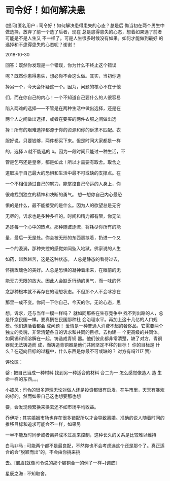 # 司令好！如何解决患

(提问)匿名用户 : 司令好！如何解决患得患失的心态？总是后 悔当初在两个男生中做选择，放弃了前一个选了后者，现在 总是患得患失的心态，想着如果选了前者可能是不是人生又 不一样了。可是人生很多时候没有如果。如何才能做到最好 的选择和不患得患失的心态呢？谢谢！

2018-10-30

回答：既然你发现是一个错误，你为什么不终止这个错误

呢？既然你患得患失，想必你不会这么做。其实，当初你选

择另一个，今天会怀疑这一个。因为，问题的核心不在于他

们，而在你自己的内心！一个不知道自己要什么的人很容易

陷入两难的选择——不管是在两种生活中做出选择，还是在

两个人之间做出选择，或者在要买的两件衣服之间做出选

择！所有的艰难选择都源于你的资源和你的诉求不匹配。衣

服好说，只要钱够，两件都买下来。但是时间大家都是一样

的，选择 a 就不能选的 b。因为一段时间只能过一种生活，不

管是乞丐还是皇帝，都是如此！所以才需要有取舍。取舍之

道取决于自己最大的恐惧和生活中最不可或缺的支撑点。在

一个不相信通过自己的努力，能掌控自己命运的人身上，你

很难找到独立的精神和决断的勇气。 想一想你自己内心最恐

惧的是什么，最不能接受的是什么。因为人的欲望总是无穷

无尽的，诉求也是多种多样的。时间和精力都有限，你无法

追逐每一个心中的热点。那种随波逐流，将耗尽你所有的能

量，最后一无是处。你会被无形的东西裹挟着，扔进一个又

一个的漩涡，那种失控的感觉如同坠入地狱。佛家说的人生

如药，越熬越苦，这是这种状态。 人总是静态的看待过去，

怀揣玫瑰色的美好。人总是恐惧的凝神着未来，在眼前的无

能无力无限的放大。因此人会缺乏行动的勇气，而一味的怀

念那种根本就不再存在的理想状态。不但那个人不会冰冻在

那里一成不变。你问一下你自己，今天的你，无论心态，思

想，诉求，还与当年一模一样吗？ 就如同那些在生存竞争中 找不到出路的人，总是怀念民国一样。要真搁在民国那种社 会治理水平。再加上这十几亿的人口规模。他们连活着都会 成问题！ 爱情是一种普通人消费不起的奢侈品，它需要两个 独立的灵魂，非常清楚各自的诉求和共同的目标，去构建一 个更高级的共同体。如同锡和铜溶解在一起，铸造成青铜 器。他们彼此都非常清楚，缺了对方，青铜器就无法铸造而 成，而铸造青铜器是他们共同坚定不移的目标！ 你的目标是 什么？在迈向目标的过程中，什么东西是你最不可或缺的？ 对方有吗?(17 赞)

评论区：

罄 : 把自己当成一种材料 找到另一种适合的材料 合二为一 怎么感觉像造人 造 生命一样的东西。。。

小披风 : 司令的很多道理无论对做人还是投资都很有启发，在牛市里，天天有暴涨的标的，然而如果自己这也想要那也想

要，会发现频繁换来换去还不如市场平均收益。

乔伊斯 : 其实婚姻市场也存在很多错配所以才会导致离婚。准确的说人随着时间的推移目标和追求可能会不一样，如果另

一半不能及时同步或者离异成本过高来控制，这种长久的关系是比较难以维持

白马非马 : 可能两个都不是最良配，不然你也不会考虑选这个还是那个了。真正适合的会“脱颖而出”的，不会由你挑来挑

去。[皱眉]就像司令说的那个锡铜合一的例子一样~[调皮]

星辰之海 : 不知取舍。